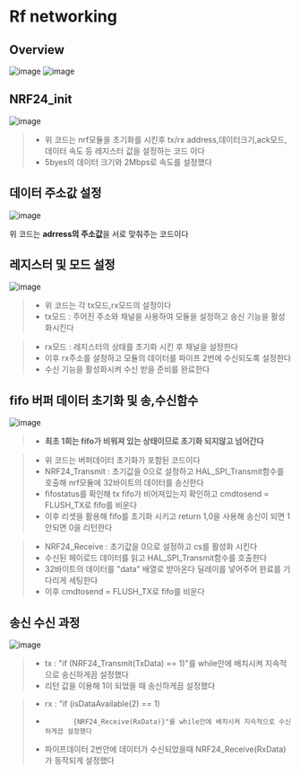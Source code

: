 # Rf networking
## Overview
![image](https://github.com/sc11046/adas_with_can_nrf/assets/121782720/b1afe897-7b9f-43a9-8f22-9cdf447b4c97)
![image](https://github.com/sc11046/adas_with_can_nrf/assets/121782720/17cafb2a-9fba-4543-b76b-0874108ec1c0)

## NRF24_init
![image](https://github.com/sc11046/adas_with_can_nrf/assets/121782720/d2a28c50-753c-4cd9-ae07-682b0b0665c2)

>- 위 코드는 nrf모듈을 초기화를 시킨후 tx/rx address,데이터크기,ack모드,데이터 속도 등 레지스터 값을 설정하는 코드 이다
>- 5byes의 데이터 크기와 2Mbps로 속도를 설정했다

## 데이터 주소값 설정
![image](https://github.com/sc11046/adas_with_can_nrf/assets/121782720/17d38788-42e7-4767-b12b-b93272dd2c09)

위 코드는 **adrress의 주소값**을 서로 맞춰주는 코드이다

## 레지스터 및 모드 설정
![image](https://github.com/sc11046/adas_with_can_nrf/assets/121782720/58cd5544-a15a-427b-b75f-3a605dc6d380)

>- 위 코드는 각 tx모드,rx모드의 설정이다
>- tx모드 : 주어진 주소와 채널을 사용하여 모듈을 설정하고 송신 기능을 활성화시킨다

>- rx모드 : 레지스터의 상태를 초기화 시킨 후 채널을 설정한다
>- 이후 rx주소를 설정하고 모듈의 데이터를 파이프 2번에 수신되도록 설정한다
>- 수신 기능을 활성화시켜 수신 받을 준비를 완료한다

## fifo 버퍼 데이터 초기화 및 송,수신함수
![image](https://github.com/sc11046/adas_with_can_nrf/assets/121782720/f48f02ea-040f-418e-b860-ae3e2a0a170c)

>- **최초 1회는 fifo가 비워져 있는 상태이므로 초기화 되지않고 넘어간다**
 
>- 위 코드는 버퍼데이터 초기화가 포함된 코드이다
>- NRF24_Transmit : 초기값을 0으로 설정하고 HAL_SPI_Transmit함수를 호출해 nrf모듈에 32바이트의 데이터를 송신한다
>- fifostatus를 확인해 tx fifo가 비어져있는지 확인하고 cmdtosend = FLUSH_TX로 fifo를 비운다
>- 이후 리셋을 활용해 fifo를 초기화 시키고 return 1,0을 사용해 송신이 되면 1 안되면 0을 리턴한다

>- NRF24_Receive : 초기값을 0으로 설정하고 cs를 활성화 시킨다
>- 수신된 페이로드 데이터를 읽고 HAL_SPI_Transmit함수를 호출한다
>- 32바이트의 데이터를 "data" 배열로 받아온다 딜레이를 넣어주어 완료를 기다리게 세팅한다
>- 이후  cmdtosend = FLUSH_TX로 fifo를 비운다

## 송신 수신 과정
![image](https://github.com/sc11046/adas_with_can_nrf/assets/121782720/607fcdb7-3bbd-4dff-ab2c-dd96da9688cf)

>- tx : "if (NRF24_Transmit(TxData) == 1)"를 while안에 배치시켜 지속적으로 송신하게끔 설정했다
>- 리턴 값을 이용해 1이 되었을 때 송신하게끔 설정했다

>- rx : "if (isDataAvailable(2) == 1)
>-	          {NRF24_Receive(RxData)}"를 while안에 배치시켜 지속적으로 수신하게끔 설정했다
>- 파이프데이터 2번안에 데이터가 수신되었을때  NRF24_Receive(RxData)가 동작되게 설정했다
